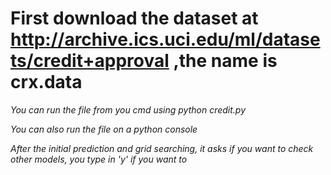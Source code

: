 # First download the dataset at http://archive.ics.uci.edu/ml/datasets/credit+approval ,the name is crx.data

  _You can run the file from you cmd using python credit.py_

  _You can also run the file on a python console_

  _After the initial prediction and grid searching, it asks if you want to check other models, you type in 'y' if you want to_
